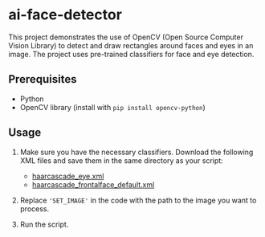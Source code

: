 # ai-face-detector

This project demonstrates the use of OpenCV (Open Source Computer Vision Library) to detect and draw rectangles around faces and eyes in an image. The project uses pre-trained classifiers for face and eye detection.

## Prerequisites
- Python
- OpenCV library (install with `pip install opencv-python`)

## Usage
1. Make sure you have the necessary classifiers. Download the following XML files and save them in the same directory as your script:
   - [haarcascade_eye.xml](https://github.com/opencv/opencv/blob/master/data/haarcascades/haarcascade_eye.xml)
   - [haarcascade_frontalface_default.xml](https://github.com/opencv/opencv/blob/master/data/haarcascades/haarcascade_frontalface_default.xml)

2. Replace `'SET_IMAGE'` in the code with the path to the image you want to process.

3. Run the script.
